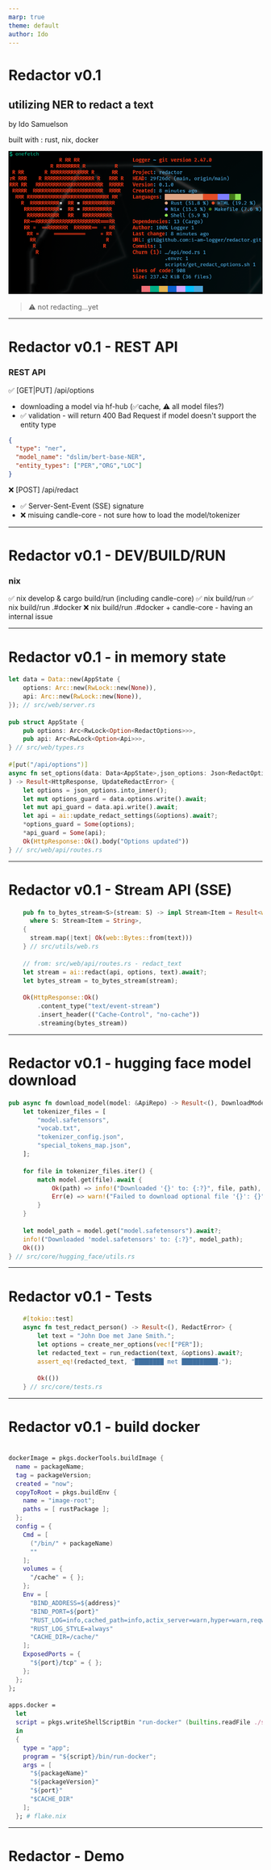 ```yaml
---
marp: true
theme: default
author: Ido
---
```


# Redactor v0.1
## utilizing NER to redact a text

by Ido Samuelson

built with : rust, nix, docker

![bg right:60% width:600px](./redactor.png)

>:warning: not redacting...yet

---

# Redactor v0.1 - REST API
### REST API
✅ [GET|PUT] /api/options 
  - downloading a model via hf-hub (✅cache, :warning: all model files?)
  - ✅ validation - will return 400 Bad Request if model doesn't support the entity type
  ```json
  { 
    "type": "ner",
    "model_name": "dslim/bert-base-NER",
    "entity_types": ["PER","ORG","LOC"]  
}
```
❌ [POST] /api/redact
- ✅ Server-Sent-Event (SSE) signature
- ❌ misuing candle-core - not sure how to load the model/tokenizer

---

# Redactor v0.1 - DEV/BUILD/RUN
### nix
✅ nix develop & cargo build/run (including candle-core)
✅ nix build/run
✅ nix build/run .#docker
❌ nix build/run .#docker + candle-core - having an internal issue

---

# Redactor v0.1 - in memory state

```rust
let data = Data::new(AppState {
    options: Arc::new(RwLock::new(None)),
    api: Arc::new(RwLock::new(None)),
}); // src/web/server.rs

pub struct AppState {
    pub options: Arc<RwLock<Option<RedactOptions>>>,
    pub api: Arc<RwLock<Option<Api>>>,
} // src/web/types.rs

#[put("/api/options")]
async fn set_options(data: Data<AppState>,json_options: Json<RedactOptions>,
) -> Result<HttpResponse, UpdateRedactError> {
    let options = json_options.into_inner();
    let mut options_guard = data.options.write().await;
    let mut api_guard = data.api.write().await;
    let api = ai::update_redact_settings(&options).await?;
    *options_guard = Some(options);
    *api_guard = Some(api);
    Ok(HttpResponse::Ok().body("Options updated"))
} // src/web/api/routes.rs
```

---

# Redactor v0.1 - Stream API (SSE)

```rust
    pub fn to_bytes_stream<S>(stream: S) -> impl Stream<Item = Result<web::Bytes, actix_web::Error>>
      where S: Stream<Item = String>,
    {
      stream.map(|text| Ok(web::Bytes::from(text)))
    } // src/utils/web.rs

    // from: src/web/api/routes.rs - redact_text
    let stream = ai::redact(api, options, text).await?;
    let bytes_stream = to_bytes_stream(stream);

    Ok(HttpResponse::Ok()
        .content_type("text/event-stream")
        .insert_header(("Cache-Control", "no-cache"))
        .streaming(bytes_stream))
```

---

# Redactor v0.1 - hugging face model download

```rust
pub async fn download_model(model: &ApiRepo) -> Result<(), DownloadModelError> {
    let tokenizer_files = [
        "model.safetensors",
        "vocab.txt",
        "tokenizer_config.json",
        "special_tokens_map.json",
    ];

    for file in tokenizer_files.iter() {
        match model.get(file).await {
            Ok(path) => info!("Downloaded '{}' to: {:?}", file, path),
            Err(e) => warn!("Failed to download optional file '{}': {}", file, e),
        }
    }

    let model_path = model.get("model.safetensors").await?;
    info!("Downloaded 'model.safetensors' to: {:?}", model_path);
    Ok(())
} // src/core/hugging_face/utils.rs
```

---

# Redactor v0.1 - Tests

```rust
    #[tokio::test]
    async fn test_redact_person() -> Result<(), RedactError> {
        let text = "John Doe met Jane Smith.";
        let options = create_ner_options(vec!["PER"]);
        let redacted_text = run_redaction(text, &options).await?;
        assert_eq!(redacted_text, "████████ met ██████████.");

        Ok(())
    } // src/core/tests.rs
``` 
---

# Redactor v0.1 - build docker

```nix

dockerImage = pkgs.dockerTools.buildImage {
  name = packageName;
  tag = packageVersion;
  created = "now";
  copyToRoot = pkgs.buildEnv {
    name = "image-root";
    paths = [ rustPackage ];
  };
  config = {
    Cmd = [
      ("/bin/" + packageName)
      ""
    ];
    volumes = {
      "/cache" = { };
    };
    Env = [
      "BIND_ADDRESS=${address}"
      "BIND_PORT=${port}"
      "RUST_LOG=info,cached_path=info,actix_server=warn,hyper=warn,reqwest=warn"
      "RUST_LOG_STYLE=always"
      "CACHE_DIR=/cache/"
    ];
    ExposedPorts = {
      "${port}/tcp" = { };
    };
  };
};

apps.docker =
  let
  script = pkgs.writeShellScriptBin "run-docker" (builtins.readFile ./scripts/run-docker.sh);
  in
  {
    type = "app";
    program = "${script}/bin/run-docker";
    args = [
      "${packageName}"
      "${packageVersion}"
      "${port}"
      "$CACHE_DIR"
    ];
  }; # flake.nix
```

---

# Redactor - Demo
